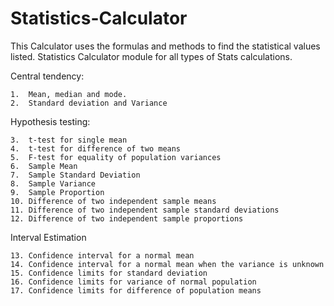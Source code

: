 # Statistics-Calculator
This Calculator uses the formulas and methods to find the statistical values listed.
Statistics Calculator module for all types of Stats calculations.

  Central tendency: 

    1.	Mean, median and mode.    
    2.	Standard deviation and Variance
    
  Hypothesis testing:
  
    3.	t-test for single mean    
    4.	t-test for difference of two means    
    5.	F-test for equality of population variances
    6.	Sample Mean
    7.	Sample Standard Deviation
    8.	Sample Variance
    9.	Sample Proportion
    10.	Difference of two independent sample means
    11.	Difference of two independent sample standard deviations
    12.	Difference of two independent sample proportions
    
  Interval Estimation
  
    13.	Confidence interval for a normal mean
    14.	Confidence interval for a normal mean when the variance is unknown
    15.	Confidence limits for standard deviation
    16.	Confidence limits for variance of normal population
    17.	Confidence limits for difference of population means
